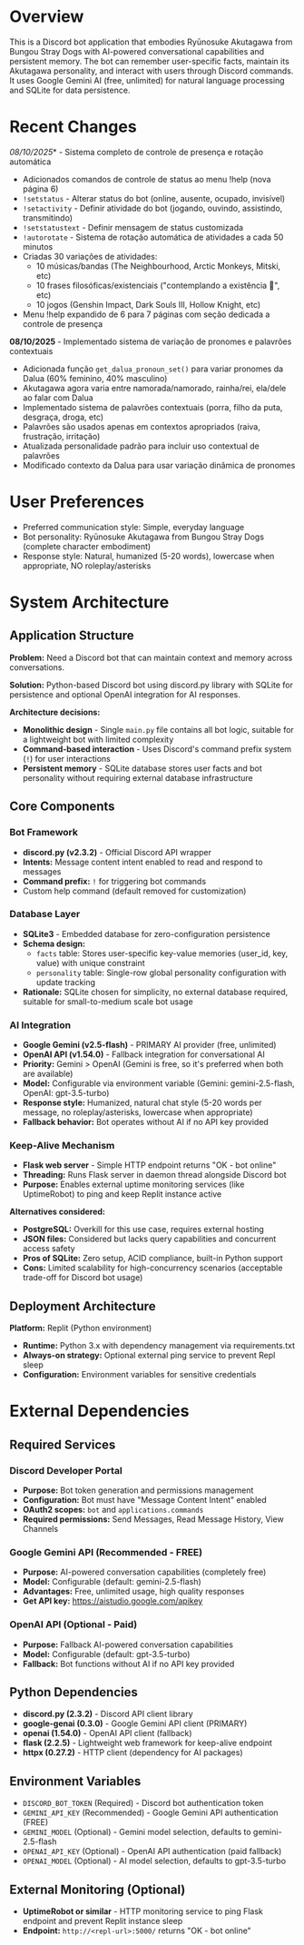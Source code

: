 # Overview

This is a Discord bot application that embodies Ryūnosuke Akutagawa from Bungou Stray Dogs with AI-powered conversational capabilities and persistent memory. The bot can remember user-specific facts, maintain its Akutagawa personality, and interact with users through Discord commands. It uses Google Gemini AI (free, unlimited) for natural language processing and SQLite for data persistence.

# Recent Changes

*08/10/2025** - Sistema completo de controle de presença e rotação automática
- Adicionados comandos de controle de status ao menu !help (nova página 6)
- `!setstatus` - Alterar status do bot (online, ausente, ocupado, invisível)
- `!setactivity` - Definir atividade do bot (jogando, ouvindo, assistindo, transmitindo)
- `!setstatustext` - Definir mensagem de status customizada
- `!autorotate` - Sistema de rotação automática de atividades a cada 50 minutos
- Criadas 30 variações de atividades:
  * 10 músicas/bandas (The Neighbourhood, Arctic Monkeys, Mitski, etc)
  * 10 frases filosóficas/existenciais ("contemplando a existência 🌙", etc)
  * 10 jogos (Genshin Impact, Dark Souls III, Hollow Knight, etc)
- Menu !help expandido de 6 para 7 páginas com seção dedicada a controle de presença

**08/10/2025** - Implementado sistema de variação de pronomes e palavrões contextuais
- Adicionada função `get_dalua_pronoun_set()` para variar pronomes da Dalua (60% feminino, 40% masculino)
- Akutagawa agora varia entre namorada/namorado, rainha/rei, ela/dele ao falar com Dalua
- Implementado sistema de palavrões contextuais (porra, filho da puta, desgraça, droga, etc)
- Palavrões são usados apenas em contextos apropriados (raiva, frustração, irritação)
- Atualizada personalidade padrão para incluir uso contextual de palavrões
- Modificado contexto da Dalua para usar variação dinâmica de pronomes

# User Preferences

- Preferred communication style: Simple, everyday language
- Bot personality: Ryūnosuke Akutagawa from Bungou Stray Dogs (complete character embodiment)
- Response style: Natural, humanized (5-20 words), lowercase when appropriate, NO roleplay/asterisks

# System Architecture

## Application Structure

**Problem:** Need a Discord bot that can maintain context and memory across conversations.

**Solution:** Python-based Discord bot using discord.py library with SQLite for persistence and optional OpenAI integration for AI responses.

**Architecture decisions:**
- **Monolithic design** - Single `main.py` file contains all bot logic, suitable for a lightweight bot with limited complexity
- **Command-based interaction** - Uses Discord's command prefix system (`!`) for user interactions
- **Persistent memory** - SQLite database stores user facts and bot personality without requiring external database infrastructure

## Core Components

### Bot Framework
- **discord.py (v2.3.2)** - Official Discord API wrapper
- **Intents:** Message content intent enabled to read and respond to messages
- **Command prefix:** `!` for triggering bot commands
- Custom help command (default removed for customization)

### Database Layer
- **SQLite3** - Embedded database for zero-configuration persistence
- **Schema design:**
  - `facts` table: Stores user-specific key-value memories (user_id, key, value) with unique constraint
  - `personality` table: Single-row global personality configuration with update tracking
- **Rationale:** SQLite chosen for simplicity, no external database required, suitable for small-to-medium scale bot usage

### AI Integration
- **Google Gemini (v2.5-flash)** - PRIMARY AI provider (free, unlimited)
- **OpenAI API (v1.54.0)** - Fallback integration for conversational AI
- **Priority:** Gemini > OpenAI (Gemini is free, so it's preferred when both are available)
- **Model:** Configurable via environment variable (Gemini: gemini-2.5-flash, OpenAI: gpt-3.5-turbo)
- **Response style:** Humanized, natural chat style (5-20 words per message, no roleplay/asterisks, lowercase when appropriate)
- **Fallback behavior:** Bot operates without AI if no API key provided

### Keep-Alive Mechanism
- **Flask web server** - Simple HTTP endpoint returns "OK - bot online"
- **Threading:** Runs Flask server in daemon thread alongside Discord bot
- **Purpose:** Enables external uptime monitoring services (like UptimeRobot) to ping and keep Replit instance active

**Alternatives considered:**
- **PostgreSQL:** Overkill for this use case, requires external hosting
- **JSON files:** Considered but lacks query capabilities and concurrent access safety
- **Pros of SQLite:** Zero setup, ACID compliance, built-in Python support
- **Cons:** Limited scalability for high-concurrency scenarios (acceptable trade-off for Discord bot usage)

## Deployment Architecture

**Platform:** Replit (Python environment)
- **Runtime:** Python 3.x with dependency management via requirements.txt
- **Always-on strategy:** Optional external ping service to prevent Repl sleep
- **Configuration:** Environment variables for sensitive credentials

# External Dependencies

## Required Services

### Discord Developer Portal
- **Purpose:** Bot token generation and permissions management
- **Configuration:** Bot must have "Message Content Intent" enabled
- **OAuth2 scopes:** `bot` and `applications.commands`
- **Required permissions:** Send Messages, Read Message History, View Channels

### Google Gemini API (Recommended - FREE)
- **Purpose:** AI-powered conversation capabilities (completely free)
- **Model:** Configurable (default: gemini-2.5-flash)
- **Advantages:** Free, unlimited usage, high quality responses
- **Get API key:** https://aistudio.google.com/apikey

### OpenAI API (Optional - Paid)
- **Purpose:** Fallback AI-powered conversation capabilities
- **Model:** Configurable (default: gpt-3.5-turbo)
- **Fallback:** Bot functions without AI if no API key provided

## Python Dependencies

- **discord.py (2.3.2)** - Discord API client library
- **google-genai (0.3.0)** - Google Gemini API client (PRIMARY)
- **openai (1.54.0)** - OpenAI API client (fallback)
- **flask (2.2.5)** - Lightweight web framework for keep-alive endpoint
- **httpx (0.27.2)** - HTTP client (dependency for AI packages)

## Environment Variables

- `DISCORD_BOT_TOKEN` (Required) - Discord bot authentication token
- `GEMINI_API_KEY` (Recommended) - Google Gemini API authentication (FREE)
- `GEMINI_MODEL` (Optional) - Gemini model selection, defaults to gemini-2.5-flash
- `OPENAI_API_KEY` (Optional) - OpenAI API authentication (paid fallback)
- `OPENAI_MODEL` (Optional) - AI model selection, defaults to gpt-3.5-turbo

## External Monitoring (Optional)

- **UptimeRobot or similar** - HTTP monitoring service to ping Flask endpoint and prevent Replit instance sleep
- **Endpoint:** `http://<repl-url>:5000/` returns "OK - bot online"